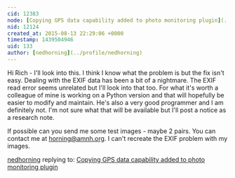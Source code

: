 ```yaml
---
cid: 12383
node: [Copying GPS data capability added to photo monitoring plugin](../notes/nedhorning/08-06-2015/copying-gps-data-capability-added-to-photo-monitoring-plugin)
nid: 12124
created_at: 2015-08-13 22:29:06 +0000
timestamp: 1439504946
uid: 133
author: [nedhorning](../profile/nedhorning)
---
```


Hi Rich - I'll look into this. I think I know what the problem is but the fix isn't easy. Dealing with the EXIF data has been a bit of a nightmare. The EXIF read error seems unrelated but I'll look into that too. For what it's worth a colleague of mine is working on a Python version and that will hopefully be easier to modify and maintain. He's also a very good programmer and I am definitely not. I'm not sure what that will be available but I'll post a notice as a research note.

If possible can you send me some test images - maybe 2 pairs. You can contact me at horning@amnh.org. I can't recreate the EXIF problem with my images.

[nedhorning](../profile/nedhorning) replying to: [Copying GPS data capability added to photo monitoring plugin](../notes/nedhorning/08-06-2015/copying-gps-data-capability-added-to-photo-monitoring-plugin)

